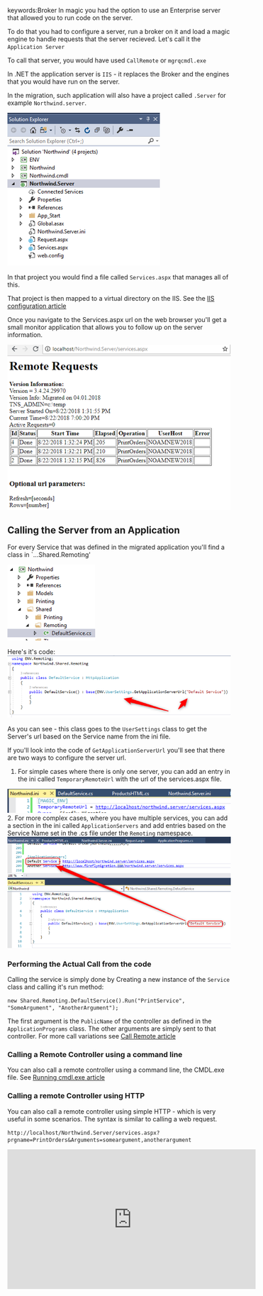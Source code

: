 keywords:Broker
In magic you had the option to use an Enterprise server that allowed you to run code on the server.

To do that you had to configure a server, run a broker on it and load a  magic engine to handle requests that the server recieved.
Let's call it the `Application Server`

To call that server, you would have used `CallRemote` or `mgrqcmdl.exe`

In .NET the application server is `IIS` - it replaces the Broker and the engines that you would have run on the server.

In the migration, such application will also have a project called `.Server` for example `Northwind.server`.

![2018 08 22 13H39 15](2018-08-22_13h39_15.png)

In that project you would find a file called `Services.aspx` that manages all of this.

That project is then mapped to a virtual directory on the IIS. See the [IIS configuration article](iis-configuration.html)

Once you navigate to the Services.aspx url on the web browser you'll get a small monitor application that allows you to follow up on the server information.

![2018 08 22 19H00 27](2018-08-22_19h00_27.png)


## Calling the Server from an Application

For every Service that was defined in the migrated application you'll find a class in `...Shared.Remoting'

![File3](file3.png)

Here's it's code:
![File2](file2.png)

As you can see - this class goes to the `UserSettings` class to get the Server's url based on the Service name from the ini file.

If you'll look into the code of `GetApplicationServerUrl` you'll see that there are two ways to configure the server url.
1. For simple cases where there is only one server, you can add an entry in the ini called `TemporaryRemoteUrl` with the url of the services.aspx file.

![File4](file4.png)
2. For more complex cases, where you have multiple services, you can add a section in the ini called `ApplicationServers` and add entries based on the Service Name set in the .cs file under the `Remoting` namespace.
![File5](file5.png)

### Performing the Actual Call from the code
Calling the service is simply done by Creating a new instance of the `Service` class and calling it's run method:
```csdiff
new Shared.Remoting.DefaultService().Run("PrintService", "SomeArgument", "AnotherArgument");
```
The first argument is the `PublicName` of the controller as defined in the `ApplicationPrograms` class. The other arguments are simply sent to that controller.
For more call variations see [Call Remote article](call-remote.html)


### Calling a Remote Controller using a command line
You can also call a remote controller using a command line, the CMDL.exe file. See [Running cmdl.exe article](running-cmdl.exe.html)

### Calling a remote Controller using HTTP
You can also call a remote controller using simple HTTP - which is very useful in some scenarios.
The syntax is similar to calling a web request.
```
http://localhost/Northwind.Server/services.aspx?prgname=PrintOrders&Arguments=someargument,anotherargument
```


<iframe width="560" height="315" src="https://www.youtube.com/embed/eIXfLzw99IU" frameborder="0" allowfullscreen></iframe>
